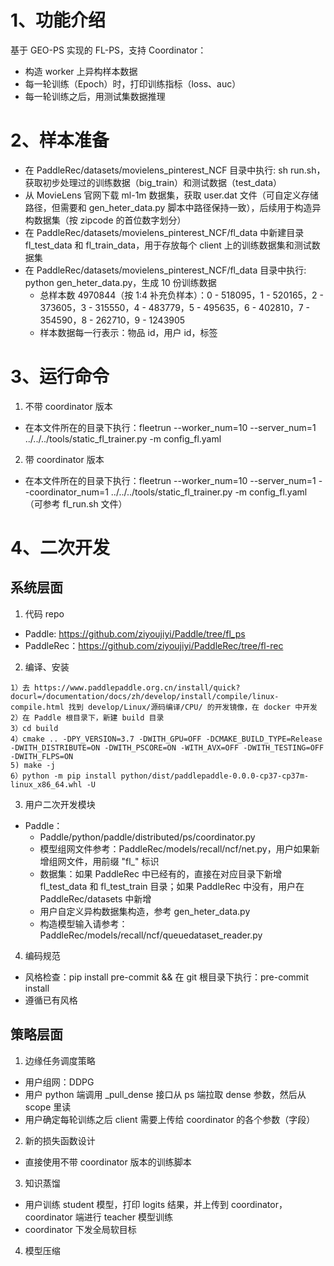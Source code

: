 # 1、功能介绍
基于 GEO-PS 实现的 FL-PS，支持 Coordinator：  
* 构造 worker 上异构样本数据
* 每一轮训练（Epoch）时，打印训练指标（loss、auc）
* 每一轮训练之后，用测试集数据推理

# 2、样本准备
* 在 PaddleRec/datasets/movielens_pinterest_NCF 目录中执行: sh run.sh，获取初步处理过的训练数据（big_train）和测试数据（test_data）
* 从 MovieLens 官网下载 ml-1m 数据集，获取 user.dat 文件（可自定义存储路径，但需要和 gen_heter_data.py 脚本中路径保持一致），后续用于构造异构数据集（按 zipcode 的首位数字划分）
* 在 PaddleRec/datasets/movielens_pinterest_NCF/fl_data 中新建目录 fl_test_data 和 fl_train_data，用于存放每个 client 上的训练数据集和测试数据集
* 在 PaddleRec/datasets/movielens_pinterest_NCF/fl_data 目录中执行: python gen_heter_data.py，生成 10 份训练数据
    * 总样本数 4970844（按 1:4 补充负样本）：0 - 518095，1 - 520165，2 - 373605，3 - 315550，4 - 483779，5 - 495635，6 - 402810，7 - 354590，8 - 262710，9 - 1243905
    * 样本数据每一行表示：物品 id，用户 id，标签
    
# 3、运行命令
1. 不带 coordinator 版本
* 在本文件所在的目录下执行：fleetrun --worker_num=10 --server_num=1 ../../../tools/static_fl_trainer.py -m config_fl.yaml
2. 带 coordinator 版本
* 在本文件所在的目录下执行：fleetrun --worker_num=10 --server_num=1 --coordinator_num=1 ../../../tools/static_fl_trainer.py -m config_fl.yaml
（可参考 fl_run.sh 文件）

# 4、二次开发
## 系统层面
1. 代码 repo
* Paddle: https://github.com/ziyoujiyi/Paddle/tree/fl_ps
* PaddleRec：https://github.com/ziyoujiyi/PaddleRec/tree/fl-rec
2. 编译、安装
```
1）去 https://www.paddlepaddle.org.cn/install/quick?docurl=/documentation/docs/zh/develop/install/compile/linux-compile.html 找到 develop/Linux/源码编译/CPU/ 的开发镜像，在 docker 中开发
2）在 Paddle 根目录下，新建 build 目录
3）cd build
4）cmake .. -DPY_VERSION=3.7 -DWITH_GPU=OFF -DCMAKE_BUILD_TYPE=Release -DWITH_DISTRIBUTE=ON -DWITH_PSCORE=ON -WITH_AVX=OFF -DWITH_TESTING=OFF -DWITH_FLPS=ON
5) make -j 
6）python -m pip install python/dist/paddlepaddle-0.0.0-cp37-cp37m-linux_x86_64.whl -U
```
3. 用户二次开发模块
* Paddle：
    * Paddle/python/paddle/distributed/ps/coordinator.py
    * 模型组网文件参考：PaddleRec/models/recall/ncf/net.py，用户如果新增组网文件，用前缀 "fl_" 标识
    * 数据集：如果 PaddleRec 中已经有的，直接在对应目录下新增 fl_test_data 和 fl_test_train 目录；如果 PaddleRec 中没有，用户在 PaddleRec/datasets 中新增
    * 用户自定义异构数据集构造，参考 gen_heter_data.py
    * 构造模型输入请参考：PaddleRec/models/recall/ncf/queuedataset_reader.py
4. 编码规范
* 风格检查：pip install pre-commit && 在 git 根目录下执行：pre-commit install
* 遵循已有风格


## 策略层面
1. 边缘任务调度策略
* 用户组网：DDPG
* 用户 python 端调用 _pull_dense 接口从 ps 端拉取 dense 参数，然后从 scope 里读
* 用户确定每轮训练之后 client 需要上传给 coordinator 的各个参数（字段）
2. 新的损失函数设计
* 直接使用不带 coordinator 版本的训练脚本
3. 知识蒸馏
* 用户训练 student 模型，打印 logits 结果，并上传到 coordinator，coordinator 端进行 teacher 模型训练
* coordinator 下发全局软目标
4. 模型压缩
